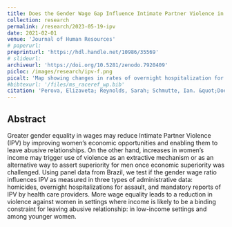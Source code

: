 ```yaml
---
title: Does the Gender Wage Gap Influence Intimate Partner Violence in Brazil? Evidence from Administrative Health Data"
collection: research
permalink: /research/2023-05-19-ipv
date: 2021-02-01
venue: 'Journal of Human Resources'
# paperurl: 
preprinturl: 'https://hdl.handle.net/10986/35569'
# slideurl: 
archiveurl: 'https://doi.org/10.5281/zenodo.7920409'
picloc: /images/research/ipv-f.png
picalt: 'Map showing changes in rates of overnight hospitalization for assault for women across Brazilian municipalities'
#bibtexurl: '/files/ms_raceref_wp.bib'
citation: 'Perova, Elizaveta; Reynolds, Sarah; Schmutte, Ian. &quot;Does the Gender Wage Gap Influence Intimate Partner Violence in Brazil? Evidence from Administrative Health Data.&quot; 2022. <i>Accepted, Journal of Human Resources</i>'
---
```


## Abstract

Greater gender equality in wages may reduce Intimate Partner Violence (IPV) by improving women’s economic opportunities and enabling them to leave abusive relationships. On the other hand, increases in women’s income may trigger use of violence as an extractive mechanism or as an alternative way to assert superiority for men once economic superiority was challenged. Using panel data from Brazil, we test if the gender wage ratio influences IPV as measured in three types of administrative data: homicides, overnight hospitalizations for assault, and mandatory reports of IPV by health care providers. More wage equality leads to a reduction in violence against women in settings where income is likely to be a binding constraint for leaving abusive relationship: in low-income settings and among younger women.
